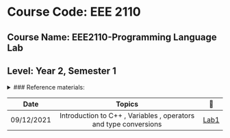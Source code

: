 
# Course Code: EEE 2110
## Course Name: EEE2110-Programming Language Lab
## Level: Year 2, Semester 1

<details><summary>
### Reference materials:
</summary>

### a) [**Lab Manual**](https://github.com/Md-Sabbir-Ahmed/EEE2110/blob/main/EEE2110.pdf)
### b) **Books**
### i) Schaum's Outline of Programming with C++ by John Hubbard
### ii) কম্পিউটার প্রোগ্রামিং-প্রথম খণ্ড - তামিম শাহরিয়ার সুবিন

 </details>

|Date|Topics|:link:|
|:-----:|:------:|:-----:|
|09/12/2021|Introduction to C++ , Variables , operators and type conversions |[Lab1](https://github.com/Md-Sabbir-Ahmed/EEE2110/tree/main/LAB%2001)|
